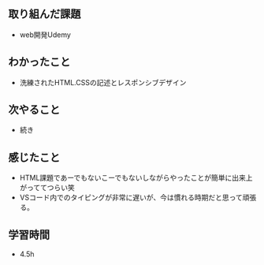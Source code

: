## 取り組んだ課題
- web開発Udemy

## わかったこと
- 洗練されたHTML.CSSの記述とレスポンシブデザイン

## 次やること
- 続き

## 感じたこと
- HTML課題であーでもないこーでもないしながらやったことが簡単に出来上がっててつらい笑
- VSコード内でのタイピングが非常に遅いが、今は慣れる時期だと思って頑張る。

## 学習時間
- 4.5h
